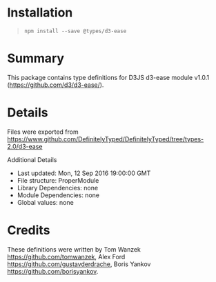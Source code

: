 # Installation
> `npm install --save @types/d3-ease`

# Summary
This package contains type definitions for D3JS d3-ease module v1.0.1 (https://github.com/d3/d3-ease/).

# Details
Files were exported from https://www.github.com/DefinitelyTyped/DefinitelyTyped/tree/types-2.0/d3-ease

Additional Details
 * Last updated: Mon, 12 Sep 2016 19:00:00 GMT
 * File structure: ProperModule
 * Library Dependencies: none
 * Module Dependencies: none
 * Global values: none

# Credits
These definitions were written by Tom Wanzek <https://github.com/tomwanzek>, Alex Ford <https://github.com/gustavderdrache>, Boris Yankov <https://github.com/borisyankov>.
